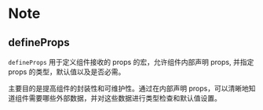 # Note

## defineProps

`defineProps` 用于定义组件接收的 props 的宏，允许组件内部声明 props, 并指定 props 的类型，默认值以及是否必需。

主要目的是提高组件的封装性和可维护性。通过在内部声明 props，可以清晰地知道组件需要哪些外部数据，并对这些数据进行类型检查和默认值设置。

